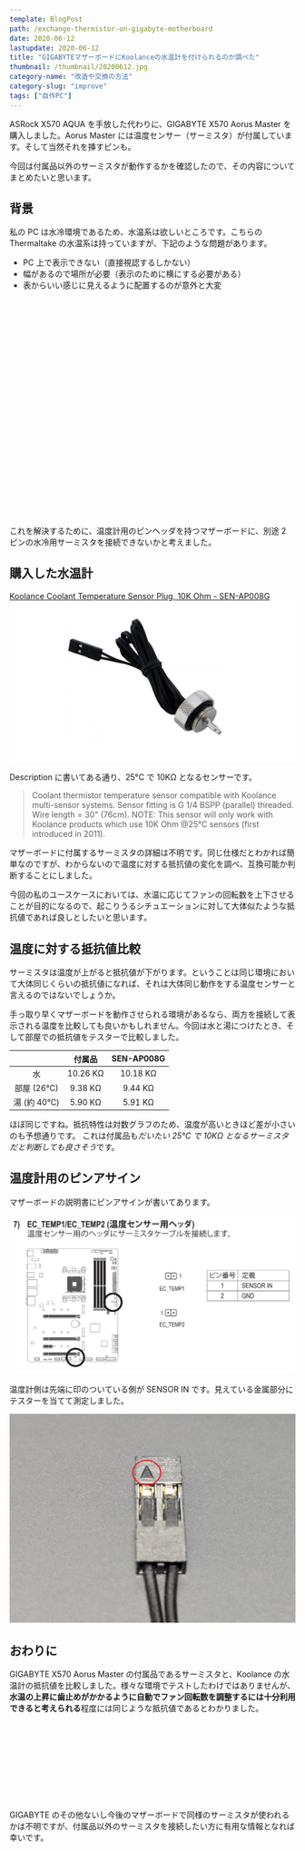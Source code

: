 ```yaml
---
template: BlogPost
path: /exchange-thermistor-on-gigabyte-motherboard
date: 2020-06-12
lastupdate: 2020-06-12
title: "GIGABYTEマザーボードにKoolanceの水温計を付けられるのか調べた"
thumbnail: /thumbnail/20200612.jpg
category-name: "改造や交換の方法"
category-slug: "improve"
tags: ["自作PC"]
---
```


ASRock X570 AQUA を手放した代わりに、GIGABYTE X570 Aorus Master を購入しました。Aorus Master には温度センサー（サーミスタ）が付属しています。そして当然それを挿すピンも。

今回は付属品以外のサーミスタが動作するかを確認したので、その内容についてまとめたいと思います。

## 背景

私の PC は水冷環境であるため、水温系は欲しいところです。こちらの Thermaltake の水温系は持っていますが、下記のような問題があります。

- PC 上で表示できない（直接視認するしかない）
- 幅があるので場所が必要（表示のために横にする必要がある）
- 表からいい感じに見えるように配置するのが意外と大変

<div class="iframely-embed"><div class="iframely-responsive" style="padding-bottom: 52.5%; padding-top: 120px;"><a href="https://www.amazon.co.jp/Thermaltake-Pacific-Temperature-CL-W151-CU00BL-%25E6%25B6%25B2%25E4%25BD%2593%25E5%2586%25B7%25E5%258D%25B4%25E5%2599%25A8%25E7%2594%25A8%25E3%2583%2587%25E3%2582%25B8%25E3%2582%25BF%25E3%2583%25AB%25E3%2583%2587%25E3%2582%25A3%25E3%2582%25B9%25E3%2583%2597%25E3%2583%25AC%25E3%2582%25A4/dp/B074DQGK7C" data-iframely-url="//cdn.iframe.ly/Etv2D9Z?iframe=card-small&omit_script=1"></a></div></div>

これを解決するために、温度計用のピンヘッダを持つマザーボードに、別途 2 ピンの水冷用サーミスタを接続できないかと考えました。

## 購入した水温計

[Koolance Coolant Temperature Sensor Plug, 10K Ohm - SEN-AP008G](https://koolance.com/coolant-temperature-sensor-plug-10k-ohm)
![](./01.jpg)

Description に書いてある通り、25°C で 10KΩ となるセンサーです。

> Coolant thermistor temperature sensor compatible with Koolance multi-sensor systems. Sensor fitting is G 1/4 BSPP (parallel) threaded. Wire length = 30" (76cm). NOTE: This sensor will only work with Koolance products which use 10K Ohm @25°C sensors (first introduced in 2011).

マザーボードに付属するサーミスタの詳細は不明です。同じ仕様だとわかれば簡単なのですが、わからないので温度に対する抵抗値の変化を調べ、互換可能か判断することにしました。

今回の私のユースケースにおいては、水温に応じてファンの回転数を上下させることが目的になるので、起こりうるシチュエーションに対して大体似たような抵抗値であれば良しとしたいと思います。

## 温度に対する抵抗値比較

サーミスタは温度が上がると抵抗値が下がります。ということは同じ環境において大体同じくらいの抵抗値になれば、それは大体同じ動作をする温度センサーと言えるのではないでしょうか。

手っ取り早くマザーボードを動作させられる環境があるなら、両方を接続して表示される温度を比較しても良いかもしれません。今回は水と湯につけたとき、そして部屋での抵抗値をテスターで比較しました。

|             |  付属品  | SEN-AP008G |
| :---------: | :------: | :--------: |
|     水      | 10.26 KΩ |  10.18 KΩ  |
| 部屋 (26℃)  | 9.38 KΩ  |  9.44 KΩ   |
| 湯 (約 40℃) | 5.90 KΩ  |  5.91 KΩ   |

ほぼ同じですね。抵抗特性は対数グラフのため、温度が高いときほど差が小さいのも予想通りです。
これは付属品も*だいたい 25°C で 10KΩ となるサーミスタだと判断しても良さそう*です。

## 温度計用のピンアサイン

マザーボードの説明書にピンアサインが書いてあります。

![](./02.png)

温度計側は先端に印のついている側が SENSOR IN です。見えている金属部分にテスターを当てて測定しました。

![](./03.jpg)

## おわりに

GIGABYTE X570 Aorus Master の付属品であるサーミスタと、Koolance の水温計の抵抗値を比較しました。様々な環境でテストしたわけではありませんが、**水温の上昇に歯止めがかかるように自動でファン回転数を調整するには十分利用できると考えられる**程度には同じような抵抗値であるとわかりました。

<div class="iframely-embed"><div class="iframely-responsive" style="height: 140px; padding-bottom: 0;"><a href="https://www.amazon.co.jp/GIGABYTE-X570-AORUS-MASTER-X570%25E3%2583%2581%25E3%2583%2583%25E3%2583%2597%25E3%2582%25BB%25E3%2583%2583%25E3%2583%2588%25E6%2590%25AD%25E8%25BC%2589/dp/B07SSM6CLC" data-iframely-url="//cdn.iframe.ly/sHo05Fg?iframe=card-small&omit_script=1"></a></div></div>

GIGABYTE のその他ないし今後のマザーボードで同様のサーミスタが使われるかは不明ですが、付属品以外のサーミスタを接続したい方に有用な情報となれば幸いです。
